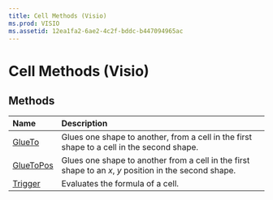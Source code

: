```yaml
---
title: Cell Methods (Visio)
ms.prod: VISIO
ms.assetid: 12ea1fa2-6ae2-4c2f-bddc-b447094965ac
---
```



# Cell Methods (Visio)

## Methods



|**Name**|**Description**|
|:-----|:-----|
|[GlueTo](cell-glueto-method-visio.md)|Glues one shape to another, from a cell in the first shape to a cell in the second shape.|
|[GlueToPos](cell-gluetopos-method-visio.md)|Glues one shape to another from a cell in the first shape to an  _x_, _y_ position in the second shape.|
|[Trigger](cell-trigger-method-visio.md)|Evaluates the formula of a cell.|

